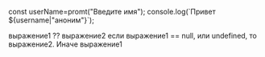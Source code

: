 const userName=promt("Введите имя");
console.log(\`Привет ${username|"аноним"}\`);

выражение1 ?? выражение2
если выражение1 == null, или undefined, то выражение2. Иначе выражение1
